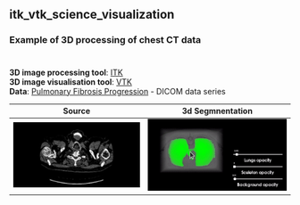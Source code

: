 ## itk_vtk_science_visualization
### Example of 3D processing of chest CT data

#

**3D image processing tool**: [ITK](https://itk.org/Doxygen/html/index.html)   
**3D image visualisation tool**: [VTK](https://vtk.org/)  
**Data**: [Pulmonary Fibrosis Progression](https://www.kaggle.com/competitions/osic-pulmonary-fibrosis-progression/data?select=test) - DICOM data series


Source                      |  3d Segmnentation
:-------------------------:|:-------------------------:
![Source](data/source.gif)  | ![3d Segmnentation](data/demo.gif)
